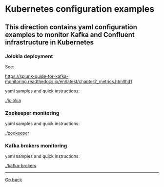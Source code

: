 # Kubernetes configuration examples

## This direction contains yaml configuration examples to monitor Kafka and Confluent infrastructure in Kubernetes

### Jolokia deployment

See:

https://splunk-guide-for-kafka-monitoring.readthedocs.io/en/latest/chapter2_metrics.html#id1

yaml samples and quick instructions:

[./jolokia](./jolokia/)

### Zookeeper monitoring

yaml samples and quick instructions:

[./zookeeper](./zookeeper/)

### Kafka brokers monitoring

yaml samples and quick instructions:

[./kafka-brokers](./kafka-brokers/)

--------------------------------------------------------------------------------
[Go back](https://github.com/guilhemmarchand/splunk-guide-for-kafka-monitoring/)